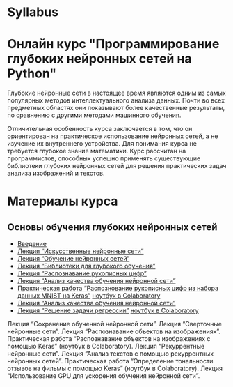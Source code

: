 # Syllabus

# Онлайн курс "Программирование глубоких нейронных сетей на Python"

Глубокие нейронные сети в настоящее время являются одним из самых популярных методов интеллектуального анализа данных. Почти во всех предметных областях они показывают более качественные результаты, по сравнению с другими методами машинного обучения.

Отличительная особенность курса заключается в том, что он ориентирован на практическое использование нейронных сетей, а не изучение их внутреннего устройства. Для понимания курса не требуется глубокое знание математики. Курс рассчитан на программистов, способных успешно применять существующие библиотеки глубоких нейронных сетей для решения практических задач анализа изображений и текстов.

# Материалы курса

## Основы обучения глубоких нейронных сетей

* [Введение](https://www.asozykin.ru/courses/nnpython-intro)
* [Лекция “Искусственные нейронные сети”](https://youtu.be/lACoEv1qe1U)
* [Лекция “Обучение нейронных сетей”](https://youtu.be/KunK-QcqgOg)
* [Лекция “Библиотеки для глубокого обучения”](https://youtu.be/9xfPb2hiqNY)
* [Лекция “Распознавание рукописных цифр”](https://youtu.be/0ImpTjNeWGo)
* [Лекция “Анализ качества обучения нейронной сети”](https://youtu.be/ykDH66b0N_4)
* [Практическая работа “Распознование рукописных цифр из набора данных MNIST на Keras”](https://www.asozykin.ru/courses/nnpython-lab1) [ноутбук в Colaboratory](https://drive.google.com/file/d/11OmSvPZvkEiALlLhMJRo0kgHUv1mpepf/view?usp=sharing)
* [Лекция “Анализ качества обучения нейронной сети”](https://youtu.be/ykDH66b0N_4)
* [Лекция “Решение задачи регрессии”](https://youtu.be/hgvnvWCoDYo) [ноутбук в Colaboratory]()


Лекция “Сохранение обученной нейронной сети”.
Лекция “Сверточные нейронные сети”.
Лекция “Распознавание объектов на изображениях”.
Практическая работа “Распознавание объектов на изображениях с помощью Keras” (ноутбук в Colaboratory).
Лекция “Рекуррентные нейронные сети”.
Лекция “Анализ текстов с помощью рекуррентных нейронных сетей”.
Практическая работа “Определение тональности отзывов на фильмы с помощью Keras” (ноутбук в Colaboratory).
Лекция “Использование GPU для ускорения обучения нейронной сети”.
